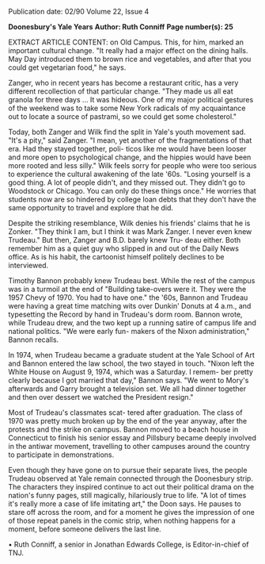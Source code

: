 Publication date: 02/90
Volume 22, Issue 4

**Doonesbury's Yale Years**
**Author: Ruth Conniff**
**Page number(s): 25**

EXTRACT ARTICLE CONTENT:
on Old Campus. This, for him, 
marked an important cultural change. 
"It really had a major effect on the 
dining halls. May Day introduced 
them to brown rice and vegetables, 
and after that you could get vegetarian 
food," he says. 

Zanger, who in recent years has 
become a restaurant critic, has a very 
different recollection of that particular 
change. "They made us all eat granola 
for three days ... It was hideous. One 
of my major political gestures of the 
weekend was to take some New York 
radicals of my acquaintance out to 
locate a source of pastrami, so we could 
get some cholesterol." 

Today, both Zanger and Wilk find 
the split in Yale's youth movement sad. 
"It's a pity," said Zanger. "I mean, yet 
another of the fragmentations of that 
era. Had they stayed together, poli-
ticos like me would have been looser 
and more open to 
psychological 
change, and the hippies would have 
been more rooted and less silly." Wilk 
feels sorry for people who were too 
serious to experience the cultural 
awakening of the late '60s. "Losing 
yourself is a good thing. A lot of people 
didn't, and they missed out. They 
didn't go to Woodstock or Chicago. 
You can only do these things once." He 
worries that students now are so 
hindered by college loan debts that 
they don't have the same opportunity 
to travel and explore that he did. 

Despite the striking resemblance, 
Wilk denies his friends' claims that he 
is Zonker. "They think I am, but I 
think it was Mark Zanger. I never 
even knew Trudeau." But then, 
Zanger and B.D. barely knew Tru-
deau either. Both remember him as a 
quiet guy who slipped in and out of the 
Daily News office. As is his habit, the 
cartoonist himself politely declines to 
be interviewed. 

Timothy Bannon probably knew 
Trudeau best. While the rest of the 
campus was in a turmoil at the end of 
"Building take-overs 
were it. They were 
the 1957 Chevy of 
1970. You had to have 
one." 
the '60s, Bannon and Trudeau were 
having a great time matching wits over 
Dunkin' Donuts at 4 
a.m., and 
typesetting the Record by hand in 
Trudeau's dorm room. Bannon wrote, 
while Trudeau drew, and the two kept 
up a running satire of campus life and 
national politics. "We were early fun-
makers of the Nixon administration," 
Bannon recalls. 

In 1974, when Trudeau became a 
graduate student at the Yale School of 
Art and Bannon entered the law 
school, the two stayed in touch. "Nixon 
left the White House on August 9, 
1974, which was a Saturday. I remem-
ber pretty clearly because I 
got 
married that day," Bannon says. "We 
went to Mory's afterwards and Garry 
brought a television set. We all had 
dinner together and then over dessert 
we watched the President resign." 

Most of Trudeau's classmates scat-
tered after graduation. The class of 
1970 was pretty much broken up by 
the end of the year anyway, after the 
protests and the strike on campus. 
Bannon moved to a beach house in 
Connecticut to finish his senior essay 
and Pillsbury became deeply involved 
in the antiwar movement, travelling to 
other campuses around the country to 
participate in demonstrations. 

Even though they have gone on to 
pursue their separate lives, the people 
Trudeau observed at Yale remain 
connected through the Doonesbury strip. 
The characters they inspired continue 
to act out their political drama on the 
nation's funny pages, still magically, 
hilariously true to life. "A lot of times 
it's really more a case of life imitating 
art," the Doon says. He pauses to stare 
off across the room, and for a moment 
he gives the impression of one of those 
repeat panels in the comic strip, when 
nothing happens for a moment, before 
someone delivers the last line. 

• 
Ruth Conniff, a senior in Jonathan Edwards 
College, is Editor-in-chief of TNJ.